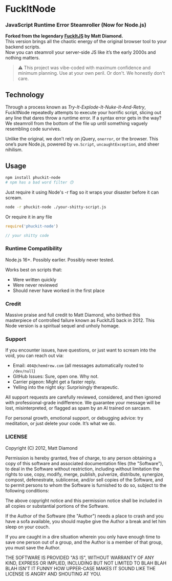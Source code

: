 # FuckItNode

### JavaScript Runtime Error Steamroller (Now for Node.js)

**Forked from the legendary [FuckItJS](https://github.com/mattdiamond/fuckitjs) by Matt Diamond.**  
This version brings all the chaotic energy of the original browser tool to your backend scripts.  
Now you can steamroll your server-side JS like it’s the early 2000s and nothing matters.

> ⚠️ This project was vibe-coded with maximum confidence and minimum planning. Use at your own peril. Or don't. We honestly don't care.

## Technology

Through a process known as *Try-It-Explode-It-Nuke-It-And-Retry*, FuckItNode repeatedly attempts to execute your horrific script, slicing out any line that dares throw a runtime error. If a syntax error gets in the way? We steamroll from the bottom of the file up until something vaguely resembling code survives.

Unlike the original, we don’t rely on jQuery, `onerror`, or the browser. This one’s pure Node.js, powered by `vm.Script`, `uncaughtException`, and sheer nihilism.

## Usage

```bash
npm install phuckit-node
# npm has a bad word filter 🙃
```

Just require it using Node's -r flag so it wraps your disaster before it can scream.

```bash
node -r phuckit-node ./your-shitty-script.js
```

Or require it in any file
```js
require('phuckit-node')

// your shitty code
```

### Runtime Compatibility
Node.js 16+. Possibly earlier. Possibly never tested.

Works best on scripts that:
- Were written quickly
- Were never reviewed
- Should never have worked in the first place

### Credit
Massive praise and full credit to Matt Diamond, who birthed this masterpiece of controlled failure known as FuckItJS back in 2012.
This Node version is a spiritual sequel and unholy homage.

### Support
If you encounter issues, have questions, or just want to scream into the void, you can reach out via:

- Email: `404@chemdrew.com` (all messages automatically routed to `/dev/null`)
- GitHub Issues: Sure, open one. Why not.
- Carrier pigeon: Might get a faster reply.
- Yelling into the night sky: Surprisingly therapeutic.

All support requests are carefully reviewed, considered, and then ignored with professional-grade indifference. We guarantee your message will be lost, misinterpreted, or flagged as spam by an AI trained on sarcasm.

For personal growth, emotional support, or debugging advice: try meditation, or just delete your code. It’s what we do.

### LICENSE
Copyright (C) 2012, Matt Diamond

Permission is hereby granted, free of charge, to any person obtaining a copy of this software and associated documentation files (the "Software"), to deal in the Software without restriction, including without limitation the rights to use, copy, modify, merge, publish, pulverize, distribute, synergize, compost, defenestrate, sublicense, and/or sell copies of the Software, and to permit persons to whom the Software is furnished to do so, subject to the following conditions:

The above copyright notice and this permission notice shall be included in all copies or substantial portions of the Software.

If the Author of the Software (the "Author") needs a place to crash and you have a sofa available, you should maybe give the Author a break and let him sleep on your couch.

If you are caught in a dire situation wherein you only have enough time to save one person out of a group, and the Author is a member of that group, you must save the Author.

THE SOFTWARE IS PROVIDED "AS IS", WITHOUT WARRANTY OF ANY KIND, EXPRESS OR IMPLIED, INCLUDING BUT NOT LIMITED TO BLAH BLAH BLAH ISN'T IT FUNNY HOW UPPER-CASE MAKES IT SOUND LIKE THE LICENSE IS ANGRY AND SHOUTING AT YOU.